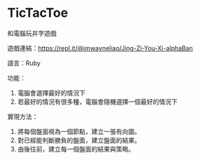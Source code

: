 # TicTacToe
和電腦玩井字遊戲

遊戲連結：https://repl.it/@imwayneliao/Jing-Zi-You-Xi-alphaBan

語言：Ruby

功能：
1. 電腦會選擇最好的情況下
2. 若最好的情況有很多種，電腦會隨機選擇一個最好的情況下

實現方法：
1. 將每個盤面視為一個節點，建立一張有向圖。
2. 對已經能判斷勝負的盤面，建立盤面的結果。
2. 由後往前，建立每一個盤面的結果與策略。
